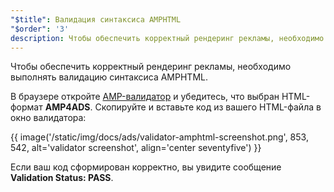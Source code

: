 ```yaml
---
"$title": Валидация синтаксиса AMPHTML
"$order": '3'
description: Чтобы обеспечить корректный рендеринг рекламы, необходимо выполнять валидацию синтаксиса AMPHTML. В браузере откройте AMP-валидатор и убедитесь, что выбран HTML-формат AMP4ADS.
---
```


Чтобы обеспечить корректный рендеринг рекламы, необходимо выполнять валидацию синтаксиса AMPHTML.

В браузере откройте [AMP-валидатор](https://validator.ampproject.org/#htmlFormat=AMP4ADS) и убедитесь, что выбран HTML-формат **AMP4ADS**. Скопируйте и вставьте код из вашего HTML-файла в окно валидатора:

{{ image('/static/img/docs/ads/validator-amphtml-screenshot.png', 853, 542, alt='validator screenshot', align='center seventyfive') }}

Если ваш код сформирован корректно, вы увидите сообщение **Validation Status: <span class="success-text">PASS</span>**.
